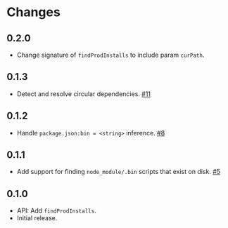 Changes
=======

## 0.2.0

* Change signature of `findProdInstalls` to include param `curPath`.

## 0.1.3

* Detect and resolve circular dependencies.
  [#11](https://github.com/FormidableLabs/inspectdep/issues/11)

## 0.1.2

* Handle `package.json:bin = <string>` inference.
  [#8](https://github.com/FormidableLabs/inspectdep/issues/8)

## 0.1.1

* Add support for finding `node_module/.bin` scripts that exist on disk.
  [#5](https://github.com/FormidableLabs/inspectdep/issues/5)

## 0.1.0

* API: Add `findProdInstalls`.
* Initial release.
